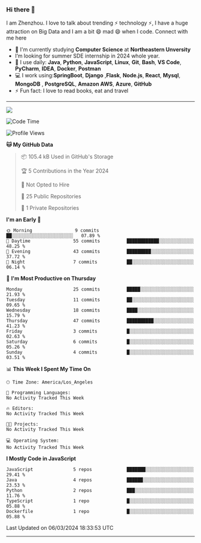 ### Hi there 👋

<!--
**DonkeyBoy001/DonkeyBoy001** is a ✨ _special_ ✨ repository because its `README.md` (this file) appears on your GitHub profile.
-->

I am Zhenzhou. I love to talk about trending ⚡ technology ⚡, I have a huge attraction on  Big Data  and I am a bit 😄 mad 😄 when I code. Connect with me here

- 🏢 I'm currently studying **Computer Science** at **Northeastern Unversity**
- I’m looking for summer SDE internship in 2024 whole year.
- 🚀 I use daily: **Java**, **Python**, **JavaScript**, **Linux**, **Git**, **Bash**, **VS Code**, **PyCharm**, **IDEA**, **Docker**, **Postman**
- 💻 I work using:**SpringBoot**, **Django** ,**Flask**, **Node.js**, **React**, **Mysql**, **MongoDB** , **PostgreSQL**, **Amazon AWS**, **Azure**, **GitHub**
- ⚡️ Fun fact: I love to read books, eat and travel


---
![](https://github-readme-stats.vercel.app/api?username=DonkeyBoy001&theme=dark)
<!--START_SECTION:waka-->
![Code Time](http://img.shields.io/badge/Code%20Time-0%20secs-blue)

![Profile Views](http://img.shields.io/badge/Profile%20Views-0-blue)

**🐱 My GitHub Data** 

> 📦 105.4 kB Used in GitHub's Storage 
 > 
> 🏆 5 Contributions in the Year 2024
 > 
> 🚫 Not Opted to Hire
 > 
> 📜 25 Public Repositories 
 > 
> 🔑 1 Private Repositories 
 > 
**I'm an Early 🐤** 

```text
🌞 Morning                9 commits           ██░░░░░░░░░░░░░░░░░░░░░░░   07.89 % 
🌆 Daytime                55 commits          ████████████░░░░░░░░░░░░░   48.25 % 
🌃 Evening                43 commits          █████████░░░░░░░░░░░░░░░░   37.72 % 
🌙 Night                  7 commits           ██░░░░░░░░░░░░░░░░░░░░░░░   06.14 % 
```
📅 **I'm Most Productive on Thursday** 

```text
Monday                   25 commits          █████░░░░░░░░░░░░░░░░░░░░   21.93 % 
Tuesday                  11 commits          ██░░░░░░░░░░░░░░░░░░░░░░░   09.65 % 
Wednesday                18 commits          ████░░░░░░░░░░░░░░░░░░░░░   15.79 % 
Thursday                 47 commits          ██████████░░░░░░░░░░░░░░░   41.23 % 
Friday                   3 commits           █░░░░░░░░░░░░░░░░░░░░░░░░   02.63 % 
Saturday                 6 commits           █░░░░░░░░░░░░░░░░░░░░░░░░   05.26 % 
Sunday                   4 commits           █░░░░░░░░░░░░░░░░░░░░░░░░   03.51 % 
```


📊 **This Week I Spent My Time On** 

```text
🕑︎ Time Zone: America/Los_Angeles

💬 Programming Languages: 
No Activity Tracked This Week

🔥 Editors: 
No Activity Tracked This Week

🐱‍💻 Projects: 
No Activity Tracked This Week

💻 Operating System: 
No Activity Tracked This Week
```

**I Mostly Code in JavaScript** 

```text
JavaScript               5 repos             ███████░░░░░░░░░░░░░░░░░░   29.41 % 
Java                     4 repos             ██████░░░░░░░░░░░░░░░░░░░   23.53 % 
Python                   2 repos             ███░░░░░░░░░░░░░░░░░░░░░░   11.76 % 
TypeScript               1 repo              █░░░░░░░░░░░░░░░░░░░░░░░░   05.88 % 
Dockerfile               1 repo              █░░░░░░░░░░░░░░░░░░░░░░░░   05.88 % 
```




 Last Updated on 06/03/2024 18:33:53 UTC
<!--END_SECTION:waka-->


---
